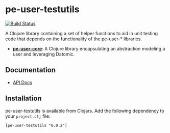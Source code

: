 # pe-user-testutils

[![Build Status](https://travis-ci.org/evanspa/pe-user-testutils.svg)](https://travis-ci.org/evanspa/pe-user-testutils)

A Clojure library containing a set of helper functions to aid in unit testing
code that depends on the functionality of the pe-user-* libraries.

+ **[pe-user-core](https://github.com/evanspa/pe-user-core)**: A Clojure library
  encapsulating an abstraction modeling a user and leveraging Datomic.

## Documentation

* [API Docs](http://evanspa.github.com/pe-user-testutils)

## Installation

pe-user-testutils is available from Clojars.  Add the following dependency to your
`project.clj` file:

```
[pe-user-testutils "0.0.2"]
```
